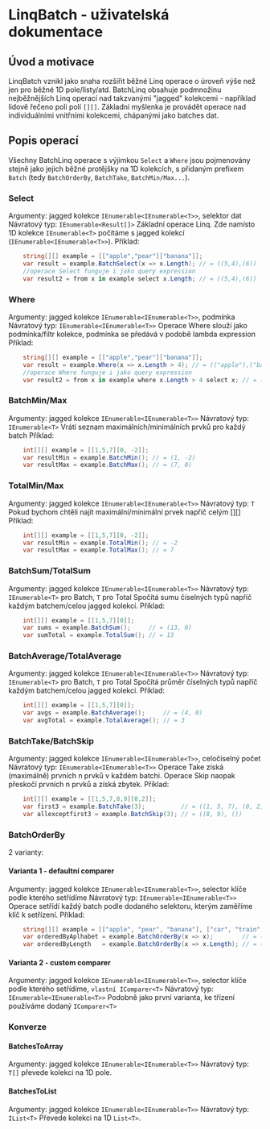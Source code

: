 # LinqBatch - uživatelská dokumentace

## Úvod a motivace
LinqBatch vznikl jako snaha rozšířit běžné Linq operace o úroveň výše než jen
pro běžné 1D pole/listy/atd. BatchLinq obsahuje podmnožinu nejběžnějších Linq operací
nad takzvanými "jagged" kolekcemi - například lidově řečeno poli polí `[][]`. Základní myšlenka je provádět
operace nad individuálními vnitřními kolekcemi, chápanými jako batches dat.

## Popis operací
Všechny BatchLinq operace s výjimkou `Select` a `Where` jsou pojmenovány stejně jako jejich běžné protějšky na 1D kolekcích,
s přidaným prefixem `Batch` (tedy `BatchOrderBy`, `BatchTake`, `BatchMin/Max...`).

### Select
Argumenty: jagged kolekce `IEnumerable<IEnumerable<T>>`, selektor dat
Návratový typ: `IEnumerable<Result[]>`
Základní operace Linq. Zde namísto 1D kolekce `IEnumerable<T>` počítáme s jagged kolekcí (`IEnumerable<IEnumerable<T>>`).
Příklad:
```cs
    string[][] example = [["apple","pear"]["banana"]];
    var result = example.BatchSelect(x => x.Length); // = ((5,4),(6))
    //operace Select funguje i jako query expression
    var result2 = from x in example select x.Length; // = ((5,4),(6))
```

### Where
Argumenty: jagged kolekce `IEnumerable<IEnumerable<T>>`, podmínka
Návratový typ: `IEnumerable<IEnumerable<T>>`
Operace Where slouží jako podmínka/filtr kolekce, podmínka se předává v podobě lambda expression
Příklad:
```cs
    string[][] example = [["apple","pear"]["banana"]];
    var result = example.Where(x => x.Length > 4); // = (("apple"),("banana"))
    //operace Where funguje i jako query expression
    var result2 = from x in example where x.Length > 4 select x; // = (("apple"),("banana"))
```

### BatchMin/Max
Argumenty: jagged kolekce `IEnumerable<IEnumerable<T>>`
Návratový typ: `IEnumerable<T>`
Vrátí seznam maximálních/minimálních prvků pro každý batch
Příklad:
```cs
    int[][] example = [[1,5,7][0, -2]];
    var resultMin = example.BatchMin(); // = (1, -2)
    var resultMax = example.BatchMax(); // = (7, 0)
```

### TotalMin/Max
Argumenty: jagged kolekce `IEnumerable<IEnumerable<T>>`
Návratový typ: `T`
Pokud bychom chtěli najít maximální/minimální prvek napříč celým [][]
Příklad:
```cs
    int[][] example = [[1,5,7][0, -2]];
    var resultMin = example.TotalMin(); // = -2
    var resultMax = example.TotalMax(); // = 7
```

### BatchSum/TotalSum
Argumenty: jagged kolekce `IEnumerable<IEnumerable<T>>`
Návratový typ: `IEnumerable<T>` pro Batch, `T` pro Total
Spočítá sumu číselných typů napříč každým batchem/celou jagged kolekcí.
Příklad:
```cs
    int[][] example = [[1,5,7][0]];
    var sums = example.BatchSum();     // = (13, 0)
    var sumTotal = example.TotalSum(); // = 13
```

### BatchAverage/TotalAverage
Argumenty: jagged kolekce `IEnumerable<IEnumerable<T>>`
Návratový typ: `IEnumerable<T>` pro Batch, `T` pro Total
Spočítá průměr číselných typů napříč každým batchem/celou jagged kolekcí.
Příklad:
```cs
    int[][] example = [[1,5,7][0]];
    var avgs = example.BatchAverage();     // = (4, 0)
    var avgTotal = example.TotalAverage(); // = 3
```

### BatchTake/BatchSkip
Argumenty: jagged kolekce `IEnumerable<IEnumerable<T>>`, celočíselný počet
Návratový typ: `IEnumerable<IEnumerable<T>>`
Operace Take získá (maximálně) prvních n prvků v každém batchi.
Operace Skip naopak přeskočí prvních n prvků a získá zbytek.
Příklad:
```cs
    int[][] example = [[1,5,7,8,9][0,2]];
    var first3 = example.BatchTake(3);          // = ((1, 5, 7), (0, 2))
    var allexceptfirst3 = example.BatchSkip(3); // = ((8, 9), ())
```

### BatchOrderBy
2 varianty:
#### Varianta 1 - defaultní comparer
Argumenty: jagged kolekce `IEnumerable<IEnumerable<T>>`, selector klíče podle kterého setřídíme
Návratový typ: `IEnumerable<IEnumerable<T>>`
Operace setřídí každý batch podle dodaného selektoru, kterým zaměříme klíč k setřízení.
Příklad:
```cs
    string[][] example = [["apple", "pear", "banana"], ["car", "train", "bike"]];
    var orderedByAplhabet = example.BatchOrderBy(x => x);        // = (("apple","banana","pear"),("bike","car","train"))
    var orderedByLength   = example.BatchOrderBy(x => x.Length); // = (("pear","apple","banana"),("car","bike","train"))
```
#### Varianta 2 - custom comparer
Argumenty: jagged kolekce `IEnumerable<IEnumerable<T>>`, selector klíče podle kterého setřídíme, `vlastní IComparer<T>`
Návratový typ: `IEnumerable<IEnumerable<T>>`
Podobně jako první varianta, ke třízení používáme dodaný `IComparer<T>`

### Konverze
#### BatchesToArray
Argumenty: jagged kolekce `IEnumerable<IEnumerable<T>>`
Návratový typ: `T[]`
převede kolekci na 1D pole.

#### BatchesToList
Argumenty: jagged kolekce `IEnumerable<IEnumerable<T>>`
Návratový typ: `IList<T>`
Převede kolekci na 1D `List<T>`.